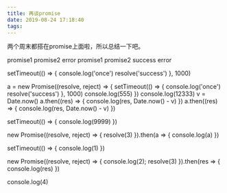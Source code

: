 ```yaml
---
title: 再谈promise
date: 2019-08-24 17:18:40
tags:
---
```


两个周末都搭在promise上面啦，所以总结一下吧。

promise1
promise2
error
promise1
promise2
success
error


setTimeout(() => {
console.log('once')
resolve('success')
}, 1000)

a = new Promise((resolve, reject) => {
  setTimeout(() => {
    console.log('once')
    resolve('success')
  }, 1000)
  console.log(555)
})
console.log(12333)
v = Date.now()
a.then((res) => {
  console.log(res, Date.now() - v)
})
a.then((res) => {
  console.log(res, Date.now() - v)
})

setTimeout(() => {
    console.log(9999)
})

new Promise((resolve, reject) => {
    resolve(3)
}).then(a => {
    console.log(a)
})




setTimeout(() => {
    console.log(1)
})

new Promise((resolve, reject) => {
    console.log(2);
    resolve(3)
}).then(res => {
    console.log(res)
})

console.log(4)